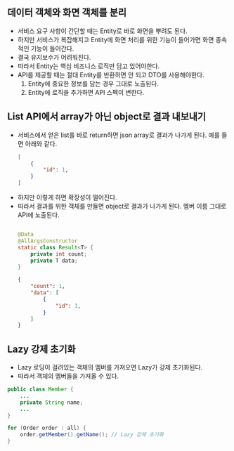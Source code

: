 ## 데이터 객체와 화면 객체를 분리
- 서비스 요구 사항이 간단할 때는 Entity로 바로 화면을 뿌려도 된다.
- 하지만 서비스가 복잡해지고 Entity에 화면 처리를 위한 기능이 들어가면 화면 종속적인 기능이 들어간다.
- 결국 유지보수가 어려워진다.
- 따라서 Entity는 핵심 비즈니스 로직만 담고 있어야한다.
- API를 제공할 때는 절대 Entity를 반환하면 안 되고 DTO를 사용해야한다.
  1. Entity에 중요한 정보를 담는 경우 그대로 노출된다.
  2. Entity에 로직을 추가하면 API 스펙이 변한다.

## List API에서 array가 아닌 object로 결과 내보내기
- 서비스에서 얻은 list를 바로 return하면 json array로 결과가 나가게 된다. 예를 들면 아래와 같다.
    ```json
    [
        {
            "id": 1,
        }
    ]
    ```
- 하지만 이렇게 하면 확장성이 떨어진다.
- 따라서 결과를 위한 객체를 만들면 object로 결과가 나가게 된다. 멤버 이름 그대로 API에 노출된다.
    ```java

    @Data
    @AllArgsConstructor
    static class Result<T> {
        private int count;
        private T data;
    }
    ```
    ```json
    {
        "count": 1,
        "data": [
            {
                "id": 1,
            }
        ]
    }
    ```

## Lazy 강제 초기화
- Lazy 로딩이 걸려있는 객체의 멤버를 가져오면 Lazy가 강제 초기화된다.
- 따라서 객체의 멤버들을 가져올 수 있다.
```java
public class Member {
    ...
    private String name;
    ...
}
```
```java
for (Order order : all) {
    order.getMember().getName(); // Lazy 강제 초기화
}
```
